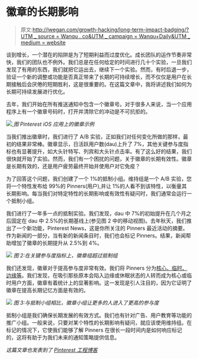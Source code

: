 # 徽章的长期影响

> 原文:[http://jwegan.com/growth-hacking/long-term-impact-badging/?UTM _ source = Wanqu . co&UTM _ campaign = Wanqu+Daily&UTM _ medium = website](http://jwegan.com/growth-hacking/long-term-impact-badging/?utm_source=wanqu.co&utm_campaign=Wanqu+Daily&utm_medium=website)

谈到增长，一个潜在的陷阱是为了短期利益而过度优化。成长团队的运作节奏非常快，我们的团队也不例外。我们总是在任何给定的时间进行几十个实验，一旦我们发现了有用的东西，我们就把它运出去，继续下一个实验。然而，有时后退一步，验证一个新的调整或功能是否真正带来了长期的可持续增长，而不仅仅是用户在长期接触后会厌倦的短期胜利，这是很重要的。在这篇文章中，我将讲述我们如何为长期可持续发展进行优化。

去年，我们开始在所有推送通知中包含一个徽章号。对于很多人来说，当一个应用程序上有一个徽章号码时，打开并清除它的冲动是不可抗拒的。

[![](../Images/d74f2b508cc662b3bf348309c1a9ac54.png) ](https://s3.amazonaws.com/jwegan-blog/push_notifications/badge.png) *图 Pinterest iOS 应用上的徽章示例*

当我们推出徽章时，我们进行了 A/B 实验，正如我们对任何变化所做的那样，最初的结果非常棒。徽章显示，日活跃用户数(dau)上升了 7%，其他关键参与度指标也有显著提升，如大头针特写、列宾和大头针点击率。有了这么好的结果，我们很快就开始了实验。然而，我们有一个困扰的问题，关于徽章的长期有效性。徽章是长期有效的，还是用户疲劳最终开始并使用户对它免疫？

为了回答这个问题，我们创建了一个 1%的抵制小组。维持组是一个 A/B 实验，您将一个特性发布给 99%的 Pinners(用户),并让 1%的人看不到该特性，以衡量其长期影响。每当我们对特定特性的长期影响或有效性有疑问时，我们通常会运行一个抵制小组。

我们进行了一年多一点的抵制实验。我们发现，dau 中 7%的初始提升在几个月之后固定在 dau 中 2.5%的长期基线上(参见图 2 中的移动视图)。去年秋天，我们推出了一个新功能，Pinterest News，这是你所关注的 Pinners 最近活动的摘要。作为新闻的一部分，当有新的新闻条目时，我们也会标记 Pinners。结果，新闻帮助增加了徽章的长期提升从 2.5%到 4%。

![](../Images/84d80fce5b5725757627cafd0549462d.png) *图 2:在关键参与度指标上，徽章组超过抵制组*

我们还发现，徽章对于提高参与度非常有效。我们将 Pinners 分为[核心、临时、边缘等](http://www.slideshare.net/jwegan/data-driven-growth/12)。我们发现，在吸引那些原本会陷入边缘或休眠状态的人转而成为核心或临时用户方面，徽章有着统计上的显著影响。这一发现是引人注目的，因为它证明了徽章在提高长期记忆方面是有效的。

![](../Images/7e74e53868286a154f86aa332c188f73.png) *图 3:与抵制小组相比，徽章小组让更多的人进入了更高的参与度*

抵制小组是我们确保长期发展的有效方式。我们也有针对广告、用户教育等功能的推广小组。一般来说，只要对某个特性的长期影响有疑问，就应该使用维持组。在标记的情况下，它使我们能够了解 Pinners 在很长一段时间内是如何响应标记的，这将有助于为我们未来的通知策略提供信息。

*这篇文章也发表到了 [Pinterest 工程博客](https://engineering.pinterest.com/post/110916490389/how-holdout-groups-drive-sustainable-growth)*